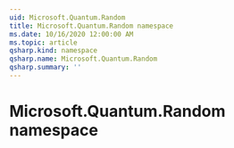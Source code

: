 ```yaml
---
uid: Microsoft.Quantum.Random
title: Microsoft.Quantum.Random namespace
ms.date: 10/16/2020 12:00:00 AM
ms.topic: article
qsharp.kind: namespace
qsharp.name: Microsoft.Quantum.Random
qsharp.summary: ''
---
```


# Microsoft.Quantum.Random namespace



